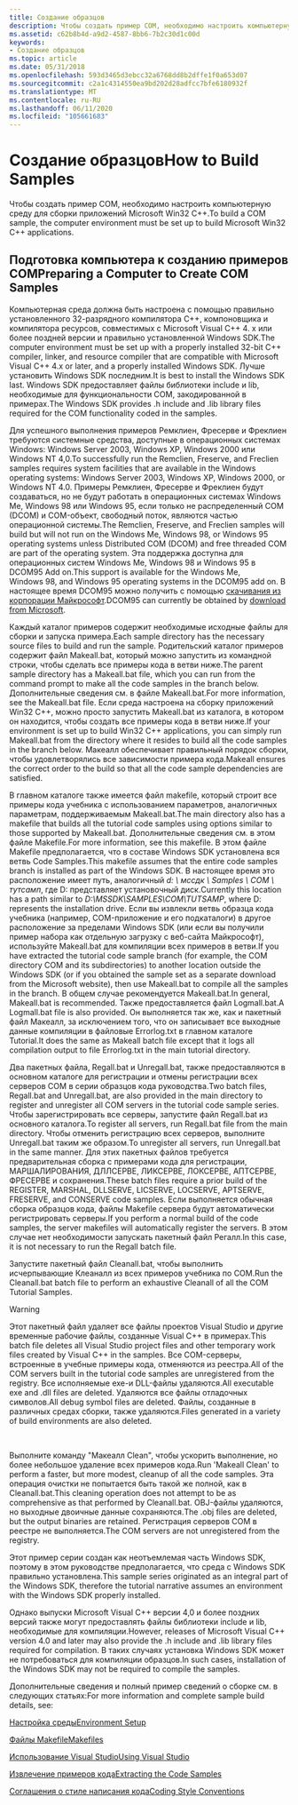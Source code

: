 ```yaml
---
title: Создание образцов
description: Чтобы создать пример COM, необходимо настроить компьютерную среду для сборки приложений Microsoft Win32 C++.
ms.assetid: c62b8b4d-a9d2-4587-8bb6-7b2c30d1c00d
keywords:
- Создание образцов
ms.topic: article
ms.date: 05/31/2018
ms.openlocfilehash: 593d3465d3ebcc32a6768dd8b2dffe1f0a653d07
ms.sourcegitcommit: c2a1c4314550ea9bd202d28adfcc7bfe6180932f
ms.translationtype: MT
ms.contentlocale: ru-RU
ms.lasthandoff: 06/11/2020
ms.locfileid: "105661683"
---
```

# <a name="how-to-build-samples"></a><span data-ttu-id="6f0c2-104">Создание образцов</span><span class="sxs-lookup"><span data-stu-id="6f0c2-104">How to Build Samples</span></span>

<span data-ttu-id="6f0c2-105">Чтобы создать пример COM, необходимо настроить компьютерную среду для сборки приложений Microsoft Win32 C++.</span><span class="sxs-lookup"><span data-stu-id="6f0c2-105">To build a COM sample, the computer environment must be set up to build Microsoft Win32 C++ applications.</span></span>

## <a name="preparing-a-computer-to-create-com-samples"></a><span data-ttu-id="6f0c2-106">Подготовка компьютера к созданию примеров COM</span><span class="sxs-lookup"><span data-stu-id="6f0c2-106">Preparing a Computer to Create COM Samples</span></span>

<span data-ttu-id="6f0c2-107">Компьютерная среда должна быть настроена с помощью правильно установленного 32-разрядного компилятора C++, компоновщика и компилятора ресурсов, совместимых с Microsoft Visual C++ 4. x или более поздней версии и правильно установленной Windows SDK.</span><span class="sxs-lookup"><span data-stu-id="6f0c2-107">The computer environment must be set up with a properly installed 32-bit C++ compiler, linker, and resource compiler that are compatible with Microsoft Visual C++ 4.x or later, and a properly installed Windows SDK.</span></span> <span data-ttu-id="6f0c2-108">Лучше установить Windows SDK последним.</span><span class="sxs-lookup"><span data-stu-id="6f0c2-108">It is best to install the Windows SDK last.</span></span> <span data-ttu-id="6f0c2-109">Windows SDK предоставляет файлы библиотеки include и lib, необходимые для функциональности COM, закодированной в примерах.</span><span class="sxs-lookup"><span data-stu-id="6f0c2-109">The Windows SDK provides .h include and .lib library files required for the COM functionality coded in the samples.</span></span>

<span data-ttu-id="6f0c2-110">Для успешного выполнения примеров Ремклиен, Фресерве и Фреклиен требуются системные средства, доступные в операционных системах Windows: Windows Server 2003, Windows XP, Windows 2000 или Windows NT 4,0.</span><span class="sxs-lookup"><span data-stu-id="6f0c2-110">To successfully run the Remclien, Freserve, and Freclien samples requires system facilities that are available in the Windows operating systems: Windows Server 2003, Windows XP, Windows 2000, or Windows NT 4.0.</span></span> <span data-ttu-id="6f0c2-111">Примеры Ремклиен, Фресерве и Фреклиен будут создаваться, но не будут работать в операционных системах Windows Me, Windows 98 или Windows 95, если только не распределенный COM (DCOM) и COM-объект, свободный поток, являются частью операционной системы.</span><span class="sxs-lookup"><span data-stu-id="6f0c2-111">The Remclien, Freserve, and Freclien samples will build but will not run on the Windows Me, Windows 98, or Windows 95 operating systems unless Distributed COM (DCOM) and free threaded COM are part of the operating system.</span></span> <span data-ttu-id="6f0c2-112">Эта поддержка доступна для операционных систем Windows Me, Windows 98 и Windows 95 в DCOM95 Add on.</span><span class="sxs-lookup"><span data-stu-id="6f0c2-112">This support is available for the Windows Me, Windows 98, and Windows 95 operating systems in the DCOM95 add on.</span></span> <span data-ttu-id="6f0c2-113">В настоящее время DCOM95 можно получить с помощью [скачивания из корпорации Майкрософт](https://www.microsoft.com/download/details.aspx?id=31661).</span><span class="sxs-lookup"><span data-stu-id="6f0c2-113">DCOM95 can currently be obtained by [download from Microsoft](https://www.microsoft.com/download/details.aspx?id=31661).</span></span>

<span data-ttu-id="6f0c2-114">Каждый каталог примеров содержит необходимые исходные файлы для сборки и запуска примера.</span><span class="sxs-lookup"><span data-stu-id="6f0c2-114">Each sample directory has the necessary source files to build and run the sample.</span></span> <span data-ttu-id="6f0c2-115">Родительский каталог примеров содержит файл Makeall.bat, который можно запустить из командной строки, чтобы сделать все примеры кода в ветви ниже.</span><span class="sxs-lookup"><span data-stu-id="6f0c2-115">The parent sample directory has a Makeall.bat file, which you can run from the command prompt to make all the code samples in the branch below.</span></span> <span data-ttu-id="6f0c2-116">Дополнительные сведения см. в файле Makeall.bat.</span><span class="sxs-lookup"><span data-stu-id="6f0c2-116">For more information, see the Makeall.bat file.</span></span> <span data-ttu-id="6f0c2-117">Если среда настроена на сборку приложений Win32 C++, можно просто запустить Makeall.bat из каталога, в котором он находится, чтобы создать все примеры кода в ветви ниже.</span><span class="sxs-lookup"><span data-stu-id="6f0c2-117">If your environment is set up to build Win32 C++ applications, you can simply run Makeall.bat from the directory where it resides to build all the code samples in the branch below.</span></span> <span data-ttu-id="6f0c2-118">Макеалл обеспечивает правильный порядок сборки, чтобы удовлетворялись все зависимости примера кода.</span><span class="sxs-lookup"><span data-stu-id="6f0c2-118">Makeall ensures the correct order to the build so that all the code sample dependencies are satisfied.</span></span>

<span data-ttu-id="6f0c2-119">В главном каталоге также имеется файл makefile, который строит все примеры кода учебника с использованием параметров, аналогичных параметрам, поддерживаемым Makeall.bat.</span><span class="sxs-lookup"><span data-stu-id="6f0c2-119">The main directory also has a makefile that builds all the tutorial code samples using options similar to those supported by Makeall.bat.</span></span> <span data-ttu-id="6f0c2-120">Дополнительные сведения см. в этом файле Makefile.</span><span class="sxs-lookup"><span data-stu-id="6f0c2-120">For more information, see this makefile.</span></span> <span data-ttu-id="6f0c2-121">В этом файле Makefile предполагается, что в составе Windows SDK установлена вся ветвь Code Samples.</span><span class="sxs-lookup"><span data-stu-id="6f0c2-121">This makefile assumes that the entire code samples branch is installed as part of the Windows SDK.</span></span> <span data-ttu-id="6f0c2-122">В настоящее время это расположение имеет путь, аналогичный *d: \\ мссдк \\ Samples \\ COM \\ тутсамп*, где D: представляет установочный диск.</span><span class="sxs-lookup"><span data-stu-id="6f0c2-122">Currently this location has a path similar to *D:\\MSSDK\\SAMPLES\\COM\\TUTSAMP*, where D: represents the installation drive.</span></span> <span data-ttu-id="6f0c2-123">Если вы извлекли ветвь образца кода учебника (например, COM-приложение и его подкаталоги) в другое расположение за пределами Windows SDK (или если вы получили пример набора как отдельную загрузку с веб-сайта Майкрософт), используйте Makeall.bat для компиляции всех примеров в ветви.</span><span class="sxs-lookup"><span data-stu-id="6f0c2-123">If you have extracted the tutorial code sample branch (for example, the COM directory COM and its subdirectories) to another location outside the Windows SDK (or if you obtained the sample set as a separate download from the Microsoft website), then use Makeall.bat to compile all the samples in the branch.</span></span> <span data-ttu-id="6f0c2-124">В общем случае рекомендуется Makeall.bat.</span><span class="sxs-lookup"><span data-stu-id="6f0c2-124">In general, Makeall.bat is recommended.</span></span> <span data-ttu-id="6f0c2-125">Также предоставляется файл Logmall.bat.</span><span class="sxs-lookup"><span data-stu-id="6f0c2-125">A Logmall.bat file is also provided.</span></span> <span data-ttu-id="6f0c2-126">Он выполняется так же, как и пакетный файл Макеалл, за исключением того, что он записывает все выходные данные компиляции в файловые Errorlog.txt в главном каталоге Tutorial.</span><span class="sxs-lookup"><span data-stu-id="6f0c2-126">It does the same as Makeall batch file except that it logs all compilation output to file Errorlog.txt in the main tutorial directory.</span></span>

<span data-ttu-id="6f0c2-127">Два пакетных файла, Regall.bat и Unregall.bat, также предоставляются в основном каталоге для регистрации и отмены регистрации всех серверов COM в серии образцов кода руководства.</span><span class="sxs-lookup"><span data-stu-id="6f0c2-127">Two batch files, Regall.bat and Unregall.bat, are also provided in the main directory to register and unregister all COM servers in the tutorial code sample series.</span></span> <span data-ttu-id="6f0c2-128">Чтобы зарегистрировать все серверы, запустите файл Regall.bat из основного каталога.</span><span class="sxs-lookup"><span data-stu-id="6f0c2-128">To register all servers, run Regall.bat file from the main directory.</span></span> <span data-ttu-id="6f0c2-129">Чтобы отменить регистрацию всех серверов, выполните Unregall.bat таким же образом.</span><span class="sxs-lookup"><span data-stu-id="6f0c2-129">To unregister all servers, run Unregall.bat in the same manner.</span></span> <span data-ttu-id="6f0c2-130">Для этих пакетных файлов требуется предварительная сборка с примерами кода для регистрации, МАРШАЛИРОВАНИЯ, ДЛЛСЕРВЕ, ЛИКСЕРВЕ, ЛОКСЕРВЕ, АПТСЕРВЕ, ФРЕСЕРВЕ и сохранения.</span><span class="sxs-lookup"><span data-stu-id="6f0c2-130">These batch files require a prior build of the REGISTER, MARSHAL, DLLSERVE, LICSERVE, LOCSERVE, APTSERVE, FRESERVE, and CONSERVE code samples.</span></span> <span data-ttu-id="6f0c2-131">Если выполняется обычная сборка образцов кода, файлы Makefile сервера будут автоматически регистрировать серверы.</span><span class="sxs-lookup"><span data-stu-id="6f0c2-131">If you perform a normal build of the code samples, the server makefiles will automatically register the servers.</span></span> <span data-ttu-id="6f0c2-132">В этом случае нет необходимости запускать пакетный файл Регалл.</span><span class="sxs-lookup"><span data-stu-id="6f0c2-132">In this case, it is not necessary to run the Regall batch file.</span></span>

<span data-ttu-id="6f0c2-133">Запустите пакетный файл Cleanall.bat, чтобы выполнить исчерпывающие Клеаналл из всех примеров учебника по COM.</span><span class="sxs-lookup"><span data-stu-id="6f0c2-133">Run the Cleanall.bat batch file to perform an exhaustive Cleanall of all the COM Tutorial Samples.</span></span>

> [!WARNING]
> <span data-ttu-id="6f0c2-134">Этот пакетный файл удаляет все файлы проектов Visual Studio и другие временные рабочие файлы, созданные Visual C++ в примерах.</span><span class="sxs-lookup"><span data-stu-id="6f0c2-134">This batch file deletes all Visual Studio project files and other temporary work files created by Visual C++ in the samples.</span></span> <span data-ttu-id="6f0c2-135">Все COM-серверы, встроенные в учебные примеры кода, отменяются из реестра.</span><span class="sxs-lookup"><span data-stu-id="6f0c2-135">All of the COM servers built in the tutorial code samples are unregistered from the registry.</span></span> <span data-ttu-id="6f0c2-136">Все исполняемые exe-и DLL-файлы удаляются.</span><span class="sxs-lookup"><span data-stu-id="6f0c2-136">All executable exe and .dll files are deleted.</span></span> <span data-ttu-id="6f0c2-137">Удаляются все файлы отладочных символов.</span><span class="sxs-lookup"><span data-stu-id="6f0c2-137">All debug symbol files are deleted.</span></span> <span data-ttu-id="6f0c2-138">Файлы, созданные в различных средах сборки, также удаляются.</span><span class="sxs-lookup"><span data-stu-id="6f0c2-138">Files generated in a variety of build environments are also deleted.</span></span>

 

<span data-ttu-id="6f0c2-139">Выполните команду "Макеалл Clean", чтобы ускорить выполнение, но более небольшое удаление всех примеров кода.</span><span class="sxs-lookup"><span data-stu-id="6f0c2-139">Run 'Makeall Clean' to perform a faster, but more modest, cleanup of all the code samples.</span></span> <span data-ttu-id="6f0c2-140">Эта операция очистки не попытается быть такой же полной, как в Cleanall.bat.</span><span class="sxs-lookup"><span data-stu-id="6f0c2-140">This cleaning operation does not attempt to be as comprehensive as that performed by Cleanall.bat.</span></span> <span data-ttu-id="6f0c2-141">OBJ-файлы удаляются, но выходные двоичные данные сохраняются.</span><span class="sxs-lookup"><span data-stu-id="6f0c2-141">The .obj files are deleted, but the output binaries are retained.</span></span> <span data-ttu-id="6f0c2-142">Регистрация серверов COM в реестре не выполняется.</span><span class="sxs-lookup"><span data-stu-id="6f0c2-142">The COM servers are not unregistered from the registry.</span></span>

<span data-ttu-id="6f0c2-143">Этот пример серии создан как неотъемлемая часть Windows SDK, поэтому в этом руководстве предполагается, что среда с Windows SDK правильно установлена.</span><span class="sxs-lookup"><span data-stu-id="6f0c2-143">This sample series originated as an integral part of the Windows SDK, therefore the tutorial narrative assumes an environment with the Windows SDK properly installed.</span></span>

<span data-ttu-id="6f0c2-144">Однако выпуски Microsoft Visual C++ версии 4,0 и более поздних версий также могут предоставлять файлы библиотеки include и lib, необходимые для компиляции.</span><span class="sxs-lookup"><span data-stu-id="6f0c2-144">However, releases of Microsoft Visual C++ version 4.0 and later may also provide the .h include and .lib library files required for compilation.</span></span> <span data-ttu-id="6f0c2-145">В таких случаях установка Windows SDK может не потребоваться для компиляции образцов.</span><span class="sxs-lookup"><span data-stu-id="6f0c2-145">In such cases, installation of the Windows SDK may not be required to compile the samples.</span></span>

<span data-ttu-id="6f0c2-146">Дополнительные сведения и полный пример сведений о сборке см. в следующих статьях:</span><span class="sxs-lookup"><span data-stu-id="6f0c2-146">For more information and complete sample build details, see:</span></span>

[<span data-ttu-id="6f0c2-147">Настройка среды</span><span class="sxs-lookup"><span data-stu-id="6f0c2-147">Environment Setup</span></span>](environment-setup.md)

[<span data-ttu-id="6f0c2-148">Файлы Makefile</span><span class="sxs-lookup"><span data-stu-id="6f0c2-148">Makefiles</span></span>](makefiles.md)

[<span data-ttu-id="6f0c2-149">Использование Visual Studio</span><span class="sxs-lookup"><span data-stu-id="6f0c2-149">Using Visual Studio</span></span>](using-visual-studio.md)

[<span data-ttu-id="6f0c2-150">Извлечение примеров кода</span><span class="sxs-lookup"><span data-stu-id="6f0c2-150">Extracting the Code Samples</span></span>](extracting-the-code-samples.md)

[<span data-ttu-id="6f0c2-151">Соглашения о стиле написания кода</span><span class="sxs-lookup"><span data-stu-id="6f0c2-151">Coding Style Conventions</span></span>](coding-style-conventions.md)

 

 





